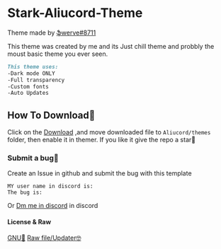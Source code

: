 # Stark-Aliucord-Theme
Theme made by [ֆwerve#8711](https://discord.com/users/756885340047802410)

This theme was created by me and its Just chill theme and probbly the moust basic theme you ever seen. 
```md
This theme uses:
-Dark mode ONLY
-Full transparency
-Custom fonts
-Auto Updates
```
## How To Download📲
Click on the [Download](https://mega.nz/file/GYBhSBCL#YDXXlz-cebAyeKIp41k0MKwl3HnuVJZsuy5ZCpzOK_o) 
,and move downloaded file to `Aliucord/themes` folder, then enable it in themer. 
If you like it give the repo a star💫
### Submit a bug😬
Create an Issue in github and submit the bug with this template 
```
MY user name in discord is: 
The bug is: 
```
Or [Dm me in discord](https://discord.com/users/756885340047802410) in discord

#### License & Raw
[GNU📃](https://github.com/Swerve8711/Stark-Aliucord-Theme/LICENSE) [Raw file/Updater🤓](https://raw.githubusercontent.com/Swerve8711/Stark-Aliucord-Theme/main/Stark.json) 


